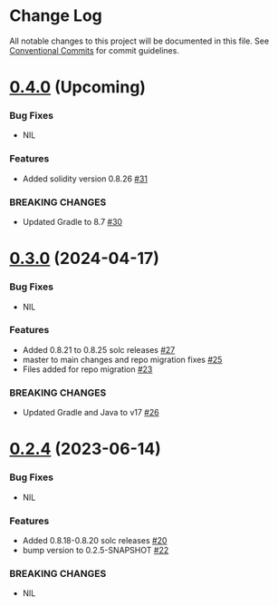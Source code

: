 # Change Log

All notable changes to this project will be documented in this file.
See [Conventional Commits](https://conventionalcommits.org) for commit guidelines.

# [0.4.0]() (Upcoming)

### Bug Fixes

* NIL

### Features

* Added solidity version 0.8.26 [#31](https://github.com/hyperledger/web3j-sokt/pull/31)

### BREAKING CHANGES

* Updated Gradle to 8.7 [#30](https://github.com/hyperledger/web3j-sokt/pull/30)

# [0.3.0](https://github.com/hyperledger/web3j-sokt/releases/tag/v0.3.0) (2024-04-17)

### Bug Fixes

* NIL

### Features

* Added 0.8.21 to 0.8.25 solc releases [#27](https://github.com/web3j/web3j-sokt/pull/27)
* master to main changes and repo migration fixes [#25](https://github.com/hyperledger/web3j-sokt/pull/25)
* Files added for repo migration [#23](https://github.com/hyperledger/web3j-sokt/pull/23)

### BREAKING CHANGES

* Updated Gradle and Java to v17 [#26](https://github.com/hyperledger/web3j-sokt/pull/26)

# [0.2.4](https://github.com/web3j/web3j-sokt/releases/tag/v0.2.4) (2023-06-14)

### Bug Fixes

* NIL

### Features

* Added 0.8.18-0.8.20 solc releases [#20](https://github.com/web3j/web3j-sokt/pull/20)
* bump version to 0.2.5-SNAPSHOT [#22](https://github.com/web3j/web3j-sokt/pull/22)

### BREAKING CHANGES

* NIL